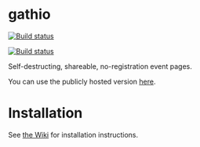# gathio

[![Build status](https://github.com/lowercasename/gathio/actions/workflows/ci.yaml/badge.svg)](https://github.com/lowercasename/gathio/actions/workflows/ci.yaml)

[![Build status](https://github.com/lowercasename/gathio/actions/workflows/deploy.yaml/badge.svg)](https://github.com/lowercasename/gathio/actions/workflows/deploy.yaml)

Self-destructing, shareable, no-registration event pages.

You can use the publicly hosted version [here](https://gath.io).

# Installation

See [the Wiki](https://github.com/lowercasename/gathio/wiki/install) for installation instructions.
